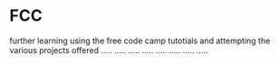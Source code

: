 # FCC
further learning using the free code camp tutotials and attempting the various projects offered
.....
.....
.....
.....
.....
.....
.....
.....
